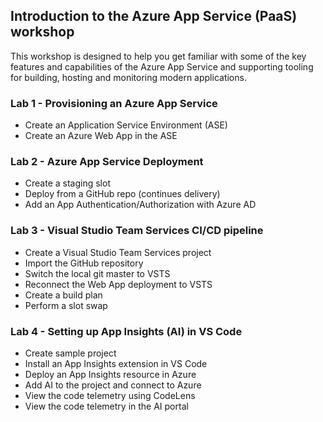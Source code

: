 ## Introduction to the **Azure App Service** (PaaS) workshop

This workshop is designed to help you get familiar with some of the key features and capabilities of the Azure App Service and supporting tooling for building, hosting and monitoring modern applications. 

### Lab 1 - Provisioning an Azure App Service
* Create an Application Service Environment (ASE)
* Create an Azure Web App in the ASE

### Lab 2 - Azure App Service Deployment
* Create a staging slot
* Deploy from a GitHub repo (continues delivery)
* Add an App Authentication/Authorization with Azure AD

### Lab 3 - Visual Studio Team Services CI/CD pipeline
* Create a Visual Studio Team Services project
* Import the GitHub repository
* Switch the local git master to VSTS
* Reconnect the Web App deployment to VSTS
* Create a build plan
* Perform a slot swap

### Lab 4 - Setting up App Insights (AI) in VS Code
* Create sample project
* Install an App Insights extension in VS Code
* Deploy an App Insights resource in Azure
* Add AI to the project and connect to Azure
* View the code telemetry using CodeLens
* View the code telemetry in the AI portal

